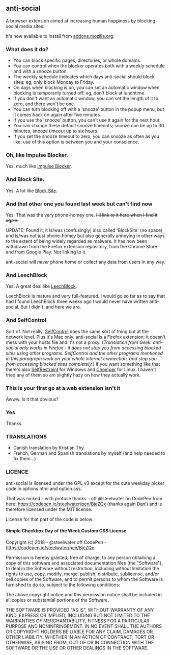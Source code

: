## anti-social

A browser extension aimed at increasing human happiness by blocking social
media sites.

It's now available to install from [addons.mozilla.org](https://addons.mozilla.org/en-GB/firefox/addon/anti-social-blocker/).

### What does it do?

* You can block specific pages, directories, or whole domains.
* You can control when the blocker operates both with a weekly schedule and with a snooze button.
* The weekly schedule indicates which days anti-social should block sites: eg, only block Monday to Friday.
* On days when blocking is on, you can set an automatic window when blocking is temporarily turned off: eg, don't block at lunchtime.
* If you don't want an automatic window, you can set the length of it to zero, and there won't be one.
* You can turn blocking off with a 'snooze' button in the popup menu, but it comes back on again after five minutes.
* If you use the 'snooze' button, you can't use it again for the next hour.
* You can change these default snooze timeouts; snooze can be up to 30 minutes, snooze timeout up to six hours.
* If you set the snooze timeout to zero, you can snooze as often as you like: use of this option is between you and your conscience.

### Oh, like Impulse Blocker.

Yes, much like [Impulse Blocker](https://addons.mozilla.org/en-US/firefox/addon/impulse-blocker/).

### And Block Site.

Yes. A lot like [Block Site](https://addons.mozilla.org/en-US/firefox/addon/block-site-2/).

### And that other one you found last week but can't find now

Yes. That was the very phone-homey one. ~~I'll link to it here when I find it again.~~

UPDATE: Found it, it is/was (confusingly) also called 'BlockSite' (no space) and is/was not just phone-homey but also generally annoying in other ways to the extent of being widely regarded as malware. It has now been withdrawn from the Firefox extension repository, from the Chrome Store and from Google Play. Not linking to it.

anti-social will *never* phone home or collect any data from users in any way.

### And LeechBlock

Yes. A great deal like [LeechBlock](https://addons.mozilla.org/en-US/firefox/addon/leechblock-ng/).

LeechBlock is mature and very full-featured. I would go so far as to say that had I found LeechBlock three weeks ago I would never have written anti-social. But I didn't, and here we are.

### And SelfControl

Sort of. Not really. [SelfControl](https://selfcontrolapp.com/) does the same sort of thing but at the network level. Plus it's Mac only. anti-social is a Firefox extension; it doesn't mess with your hosts file and it's not a proxy. (*Translation from Geek: anti-social only works in Firefox - it does not stop you from accessing blocked sites using other programs. SelfControl and the other programs mentioned in this paragraph work on your whole internet connection, and stop you from accessing blocked sites completely.*) If you want something like that there's also [SelfRestraint](https://github.com/ParkerK/selfrestraint/) for Windows and [Chomper](https://github.com/aniketpanjwani/chomper) for Linux. I haven't tried any of them so am slightly hazy on how they actually work.

### This is your first go at a web extension isn't it

Awww. Is it that obvious?

### Yes

Thanks.

### TRANSLATIONS

* Danish translation by Kristian Thy.
* French, German and Spanish translations by myself (and help needed to fix them...)

### LICENCE

anti-social is licensed under the GPL v3 except for the cute weekday picker code in options.html and option.css.

That was nicked - with profuse thanks - off @steelwater on CodePen from here: https://codepen.io/steelwater/pen/BjeZQx (thanks again Dan!) and is therefore licensed under the MIT license.

License for that part of the code is below:

#### Simple Checkbox Day of the Week Custom CSS License

Copyright (c) 2018 - @steelwater off CodePen - https://codepen.io/steelwater/pen/BjeZQx

Permission is hereby granted, free of charge, to any person
obtaining a copy of this software and associated documentation
files (the "Software"), to deal in the Software without restriction,
 including without limitation the rights to use, copy, modify,
merge, publish, distribute, sublicense, and/or sell copies of
the Software, and to permit persons to whom the Software is
furnished to do so, subject to the following conditions:

The above copyright notice and this permission notice shall
be included in all copies or substantial portions of the Software.

THE SOFTWARE IS PROVIDED "AS IS", WITHOUT WARRANTY OF ANY KIND,
EXPRESS OR IMPLIED, INCLUDING BUT NOT LIMITED TO THE WARRANTIES
OF MERCHANTABILITY, FITNESS FOR A PARTICULAR PURPOSE AND
NONINFRINGEMENT. IN NO EVENT SHALL THE AUTHORS OR COPYRIGHT
HOLDERS BE LIABLE FOR ANY CLAIM, DAMAGES OR OTHER LIABILITY,
WHETHER IN AN ACTION OF CONTRACT, TORT OR OTHERWISE, ARISING FROM,
OUT OF OR IN CONNECTION WITH THE SOFTWARE OR THE USE OR OTHER
DEALINGS IN THE SOFTWARE.
